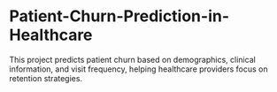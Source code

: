 # Patient-Churn-Prediction-in-Healthcare
This project predicts patient churn based on demographics, clinical information, and visit frequency, helping healthcare providers focus on retention strategies.
